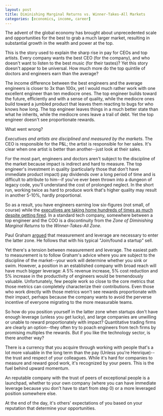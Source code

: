 ```yaml
---
layout: post
title: Diminishing Marginal Returns vs. Winner-Takes-All Markets
categories: [economics, income, career]
---
```

The advent of the global economy has brought about unprecedented scale and opportunities for the best to grab a much larger market, resulting in substantial growth in the wealth and power at the top. 

This is the story used to explain the sharp rise in pay for CEOs and top artists. Every company wants the best CEO (for the company), and who doesn't want to listen to the best music (for their tastes)? Yet this story doesn't appear to be universal. How much more do the top quintile of doctors and engineers earn than the average?

The income difference between the best engineers and the average engineers is closer to 3x than 100x, yet I would much rather work with one excellent engineer than ten mediocre ones. The top engineer builds toward the future, efficiently and with a sense of quality, while the mediocre ones build toward a jumbled product that leaves them reacting to bugs for who knows how long. The top engineer leaves things in a much better state than what he inherits, while the mediocre ones leave a trail of debt. Yet the top engineer doesn't see proportionate rewards.

What went wrong?

_Executives and artists are disciplined and measured by the markets_. The CEO is responsible for the P&L; the artist is responsible for her sales. It's clear when one artist is better than another--just look at their sales.

For the most part, engineers and doctors aren't subject to the discipline of the market because impact is indirect and hard to measure. The top engineer's investment in quality (particularly those that don't have immediate product impact) pay dividends over a long period of time and is difficult to attribute to him--if you've ever been thrown into a dungeon of legacy code, you'll understand the cost of prolonged neglect. In the short run, working twice as hard to produce work that's higher quality may result in another 5-10%, hardly proportional. 

So as a result, you have engineers earning low six-figures (not small, of course) while the [executives are taking home hundreds of times as much despite getting fired](http://www.businessinsider.com/yahoo-coo-henrique-de-castro-is-out-2014-1). In a standard tech company, somewhere between a top engineer and the COO is a discontinuity from the _Zone of Diminishing Marginal Returns_ to the _Winner-Takes-All Zone_.

Paul Graham [argued](http://www.paulgraham.com/wealth.html) that measurement and leverage are necessary to enter the latter zone. He follows that with his typical "Join/found a startup" sell.

Yet there's a <a name="tension">tension between measurement and leverage</a>. The easiest path to measurement is to follow Graham's advice where you are subject to the discipline of the market--your work will determine whether you sink or swim. However, a position in an established company with broad reach will have much bigger leverage: A 5% revenue increase, 5% cost reduction and 5% increase in the productivity of engineers would be tremendously valuable. Unfortunately, few people work so close to the core metrics that those metrics can completely characterize their contributions. Even those who work directly with those metrics won't see rewards proportionate with their impact, perhaps because the company wants to avoid the perverse incentive of everyone migrating to the more measurable teams.

So how do you position yourself in the latter zone when startups don't have enough leverage (unless you get lucky), and large companies are unwilling or unable to reward proportionately with impact? Quantitative trading firms are clearly an option--they often try to poach engineers from tech firms by promising multiples the rewards. But if you like the technology sector, is there another way?

There is a currency that you acquire through working with people that's a lot more valuable in the long term than the pay (Unless you're Henrique)--the trust and respect of your colleagues. While it's hard for companies to measure and reward good work, it's recognized by your peers. This is the fuel behind upward momentum. 

An reputable company with the trust of peers of exceptional people is a launchpad, whether to your own company (where you can have immediate leverage because you don't have to start from step 0) or a more leveraged position somewhere else.

At the end of the day, it's others' expectations of you based on your reputation that determine your opportunities.

